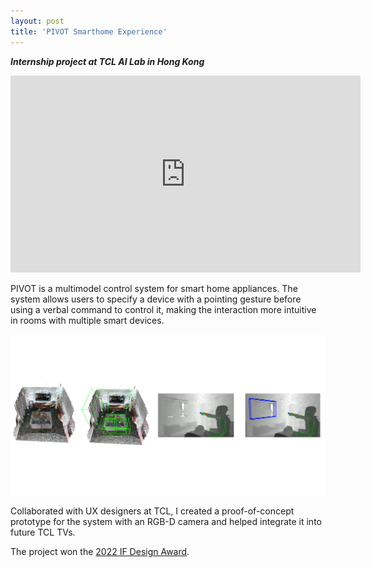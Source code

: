 ```yaml
---
layout: post
title: 'PIVOT Smarthome Experience'
---
```

***Internship project at TCL AI Lab in Hong Kong***

<iframe width="560" height="315" src="https://www.youtube.com/embed/5Y0rsbU9_GA?si=sfrcY0We7JDen33G" title="YouTube video player" frameborder="0" allow="accelerometer; autoplay; clipboard-write; encrypted-media; gyroscope; picture-in-picture; web-share" allowfullscreen></iframe>

PIVOT is a multimodel control system for smart home appliances. The system allows users to specify a device with a pointing gesture before using a verbal command to control it, making the interaction more intuitive in rooms with multiple smart devices.  

![PIVOT_pipeline](../assets/img/projects/proj_pivot/thumbnail.jpg)

Collaborated with UX designers at TCL, I created a proof-of-concept prototype for the system with an RGB-D camera and helped integrate it into future TCL TVs. 

The project won the [2022 IF Design Award](https://ifdesign.com/en/winner-ranking/project/pivot-smarthome-experience/348572). 
